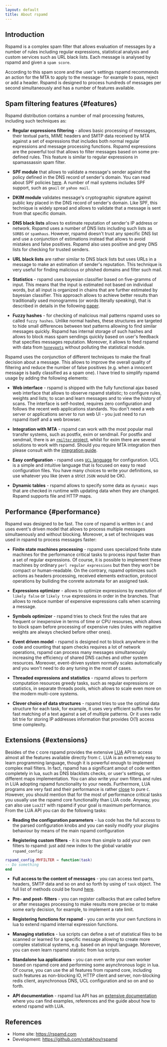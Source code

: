 ```yaml
---
layout: default
title: About rspamd
---
```


## Introduction
Rspamd is a complex spam filter that allows evaluation of messages by a number of
rules including regular expressions, statistical analysis and custom services
such as URL black lists. Each message is analysed by rspamd and given a `spam score`. 

According to this spam score and the user's settings rspamd recommends an action for
the MTA to apply to the message- for example to pass, reject or add a header.
Rspamd is designed to process hundreds of messages per second simultaneously and has a number of 
features available.

## Spam filtering features {#features}

Rspamd distribution contains a number of mail processing features, including such techniques as:

* **Regular expressions filtering** - allows basic processing of messages, their textual parts, MIME headers and
SMTP data received by MTA against a set of expressions that includes both normal regular expressions and 
message processing functions. Rspamd expressions are the powerful tool that allows to filter messages based on
some pre-defined rules. This feature is similar to regular expressions in spamassassin spam filter.


* **SPF module** that allows to validate a message's sender against the policy defined in the DNS record of sender's domain. You can read
about SPF policies [here](http://www.openspf.org/). A number of mail systems includes SPF support, such as `gmail` or `yahoo mail`.


* **DKIM module** validates message's cryptographic signature against public key placed in the DNS record of sender's domain. Like SPF,
this technique is widely spread and allows to validate that a message is sent from that specific domain.


* **DNS black lists** allows to estimate reputation of sender's IP address or network. Rspamd uses a number of DNS lists including such lists as
`SORBS` or `spamhaus`. However, rspamd doesn't trust any specific DNS list and use a conjunction of estimations instead that allows to
avoid mistakes and false positives. Rspamd also uses positive and grey DNS lists for checking for trusted senders.


* **URL black lists** are rather similar to DNS black lists but uses URLs in a message to make an estimation of sender's reputation.
This technique is very useful for finding malicious or phished domains and filter such mail.


* **Statistics** - rspamd uses bayesian classifier based on five-gramms of input. This means that the input is estimated not based on individual
words, but all input is organized in chains that are further estimated by bayesian classifier. This approach allows to achieve better results than
traditionally used monogramms (or words literally speaking), that is described in details in the following [paper](http://osbf-lua.luaforge.net/papers/osbf-eddc.pdf).


* **Fuzzy hashes** - for checking of malicious mail patterns rspamd uses so called `fuzzy hashes`. Unlike normal hashes, these structures are targeted to hide
small differences between text patterns allowing to find similar messages quickly. Rspamd has internal storage of such hashes and allows to block mass spam sendings
quickly based on user's feedback that specifies messages reputation. Moreover, it allows to feed rspamd with data from [`honeypots`](http://en.wikipedia.org/wiki/Honeypot_(computing)#Spam_versions)
without polluting the statistical module.

Rspamd uses the conjunction of different techniques to make the finall decision about a message. This allows to improve the overall quality of filtering and reduce the number of
false positives (e.g. when a innocent message is badly classified as a spam one). I have tried to simplify rspamd usage by adding the following elements:

* **Web interface** - rspamd is shipped with the fully functional ajax based web interface that allows to observe rspamd statistic; to configure rules, weights and lists; to scan
and learn messages and to view the history of scans. The interface is self-hosted, requires zero configuration and follows the recent web applications standards. You don't need a
web server or applications server to run web UI - you just need to run rspamd itself and a web browser.


* **Integration with MTA** - rspamd can work with the most popular mail transfer systems, such as postfix, exim or sendmail. For postfix and sendmail, there is an [`rmilter` project](https://github.com/vstakhov/rmilter),
whilst for exim there are several solutions to work with rspamd. Should you require MTA integration then please consult with the [integration guide](https://rspamd.com/doc/integration.html).


* **Easy configuration** - rspamd uses [`UCL` language](https://github.com/vstakhov/libucl) for configuration. UCL is a simple and intuitive language that is focused on easy to read configuration files.
You have many choices to write your definitions, so use whatever you like (even a strict `JSON` would be OK).

* **Dynamic tables** - rspamd allows to specify some data as `dynamic maps` that are checked in runtime with updating data when they are changed. Rspamd supports file and HTTP maps.

## Performance {#performance}

Rspamd was designed to be fast. The core of rspamd is written in `C` and uses event's driven model that allows to process multiple messages simultaenously and without blocking.
Moreover, a set of techniques was used in rspamd to process messages faster:

* **Finite state machines processing** - rspamd uses specialized finite state machines for the performance critical tasks to process input faster than a set of regular expressions.
Of course, it is possible to implement these machines by ordinary `perl regular expressions` but then they won't be compact or human-readable. On the contrary, rspamd optimizes
such actions as headers processing, received elements extraction, protocol operations by builiding the conrete automata for an assigned task.

* **Expressions optimizer** - allows to optimize expressions by exectution of `likely false` or `likely true` expressions in order in the branches. That allows to reduce number of
expensive expressions calls when scanning a message.

* **Symbols optimizer** - rspamd tries to check first the rules that are frequent or inexpensive in terms of time or CPU resourses, which allows to block spam before processing of
expensive rules (rules with negative weights are always checked before other ones).

* **Event driven model** - rspamd is designed not to block anywhere in the code and counting that spam checks requires a lot of network operations, rspamd can process many messages
simultaneously increasing the efficiency of shared DNS caches and other system resources. Moreover, event-driven system normally scales automatically and you won't need to do any
tuning in the most of cases.

* **Threaded expressions and statistics** - rspamd allows to perform computation resources greedy tasks, such as regular expressions or statistics, in separate threads pools, which
allows to scale even more on the modern multi-core systems.

* **Clever choice of data structures** - rspamd tries to use the optimal data structure for each task, for example, it uses very efficient suffix tries for fast matching of a text
against a set of multiple patterns. Or it uses radix bit trie for storing IP addresses information that provides O(1) access time complexity.

## Extensions {#extensions}

Besides of the `C` core rspamd provides the extensive [LUA](http://lua.org) API to access almost all the features available directly from `C`. LUA is an extremely easy
to learn programming language, though it is powerful enough to implement complex mail filters. In fact, rspamd has a significant amout of code written completely in lua, such as
DNS blacklists checks, or user's settings, or different maps implementation. You can also write your own filters and rules in LUA adopting rspamd functionality to your needs.
Furthermore, LUA programs are very fast and their performance is rather [close](http://attractivechaos.github.io/plb/) to pure `C`. However, you should mention that for the most
of performance critical tasks you usually use the rspamd core functionality than LUA code. Anyway, you can also use `LuaJIT` with rspamd if your goal is maximum performance.
From the LUA API you can do the following tasks:

* **Reading the configuration parameters** - lua code has the full access to the parsed configuration knobs and you can easily modify your plugins behaviour by means of the main
rspamd configuration

* **Registering custom filters** - it is more than simple to add your own filters to rspamd: just add new index to the global variable `rspamd_config`:

~~~lua
rspamd_config.MYFILTER = function(task)
-- Do something
end
~~~

* **Full access to the content of messages** - you can access text parts, headers, SMTP data and so on and so forth by using of `task` object. The full list of methods could be found
[here](https://rspamd.com/doc/lua/task.html).

* **Pre- and post- filters** - you can register callbacks that are called before or after messages processing to make results more precise or to make some early decision,
for example, to implement a rate limit.

* **Registering functions for rspamd** - you can write your own functions in lua to extend rspamd internal expression functions.

* **Managing statistics** - lua scripts can define a set of statistical files to be scanned or learned for a specific message allowing to create more complex
statistical systems, e.g. based on an input language. Moreover, you can even learn rspamd statistic from lua scripts.

* **Standalone lua applications** - you can even write your own worker based on rspamd core and performing some asynchronous logic in lua. Of course, you can use the
all features from rspamd core, including such features as non-blocking IO, HTTP client and server, non-blocking redis client, asynchronous DNS, UCL configuration and so on
and so forth.

* **API documentation** - rspamd lua API has an [extensive documentation](https://rspamd.com/doc/lua) where you can find examples, references and the guide about how to extend
rspamd with LUA.

## References

* Home site: <https://rspamd.com>
* Development: <https://github.com/vstakhov/rspamd>
